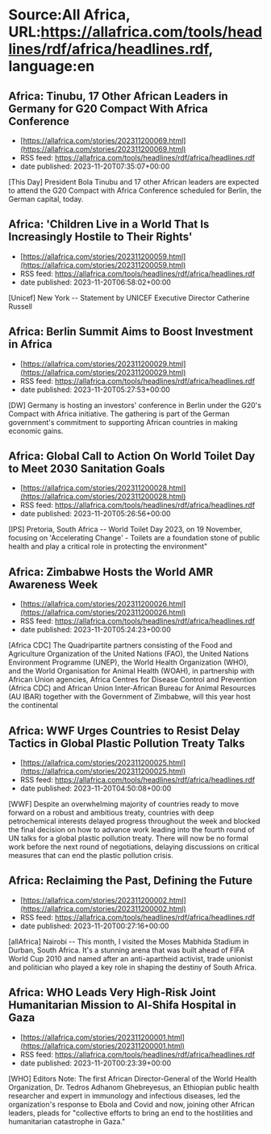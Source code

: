 # Source:All Africa, URL:https://allafrica.com/tools/headlines/rdf/africa/headlines.rdf, language:en

## Africa: Tinubu, 17 Other African Leaders in Germany for G20 Compact With Africa Conference
 - [https://allafrica.com/stories/202311200069.html](https://allafrica.com/stories/202311200069.html)
 - RSS feed: https://allafrica.com/tools/headlines/rdf/africa/headlines.rdf
 - date published: 2023-11-20T07:35:07+00:00

[This Day] President Bola Tinubu and 17 other African leaders are expected to attend the G20 Compact with Africa Conference scheduled for Berlin, the German capital, today.

## Africa: 'Children Live in a World That Is Increasingly Hostile to Their Rights'
 - [https://allafrica.com/stories/202311200059.html](https://allafrica.com/stories/202311200059.html)
 - RSS feed: https://allafrica.com/tools/headlines/rdf/africa/headlines.rdf
 - date published: 2023-11-20T06:58:02+00:00

[Unicef] New York -- Statement by UNICEF Executive Director Catherine Russell

## Africa: Berlin Summit Aims to Boost Investment in Africa
 - [https://allafrica.com/stories/202311200029.html](https://allafrica.com/stories/202311200029.html)
 - RSS feed: https://allafrica.com/tools/headlines/rdf/africa/headlines.rdf
 - date published: 2023-11-20T05:27:53+00:00

[DW] Germany is hosting an investors' conference in Berlin under the G20's Compact with Africa initiative. The gathering is part of the German government's commitment to supporting African countries in making economic gains.

## Africa: Global Call to Action On World Toilet Day to Meet 2030 Sanitation Goals
 - [https://allafrica.com/stories/202311200028.html](https://allafrica.com/stories/202311200028.html)
 - RSS feed: https://allafrica.com/tools/headlines/rdf/africa/headlines.rdf
 - date published: 2023-11-20T05:26:56+00:00

[IPS] Pretoria, South Africa -- World Toilet Day 2023, on 19 November, focusing on 'Accelerating Change' - Toilets are a foundation stone of public health and play a critical role in protecting the environment"

## Africa: Zimbabwe Hosts the World AMR Awareness Week
 - [https://allafrica.com/stories/202311200026.html](https://allafrica.com/stories/202311200026.html)
 - RSS feed: https://allafrica.com/tools/headlines/rdf/africa/headlines.rdf
 - date published: 2023-11-20T05:24:23+00:00

[Africa CDC] The Quadripartite partners consisting of the Food and Agriculture Organization of the United Nations (FAO), the United Nations Environment Programme (UNEP), the World Health Organization (WHO), and the World Organisation for Animal Health (WOAH), in partnership with African Union agencies, Africa Centres for Disease Control and Prevention (Africa CDC) and African Union Inter-African Bureau for Animal Resources (AU IBAR) together with the Government of Zimbabwe, will this year host the continental

## Africa: WWF Urges Countries to Resist Delay Tactics in Global Plastic Pollution Treaty Talks
 - [https://allafrica.com/stories/202311200025.html](https://allafrica.com/stories/202311200025.html)
 - RSS feed: https://allafrica.com/tools/headlines/rdf/africa/headlines.rdf
 - date published: 2023-11-20T04:50:08+00:00

[WWF] Despite an overwhelming majority of countries ready to move forward on a robust and ambitious treaty, countries with deep petrochemical interests delayed progress throughout the week and blocked the final decision on how to advance work leading into the fourth round of UN talks for a global plastic pollution treaty. There will now be no formal work before the next round of negotiations, delaying discussions on critical measures that can end the plastic pollution crisis.

## Africa: Reclaiming the Past, Defining the Future
 - [https://allafrica.com/stories/202311200002.html](https://allafrica.com/stories/202311200002.html)
 - RSS feed: https://allafrica.com/tools/headlines/rdf/africa/headlines.rdf
 - date published: 2023-11-20T00:27:16+00:00

[allAfrica] Nairobi -- This month, I visited the Moses Mabhida Stadium in Durban, South Africa. It's a stunning arena that was built ahead of FIFA World Cup 2010 and named after an anti-apartheid activist, trade unionist and politician who played a key role in shaping the destiny of South Africa.

## Africa: WHO Leads Very High-Risk Joint Humanitarian Mission to Al-Shifa Hospital in Gaza
 - [https://allafrica.com/stories/202311200001.html](https://allafrica.com/stories/202311200001.html)
 - RSS feed: https://allafrica.com/tools/headlines/rdf/africa/headlines.rdf
 - date published: 2023-11-20T00:23:39+00:00

[WHO] Editors Note: The first African Director-General of the World Health Organization, Dr. Tedros Adhanom Ghebreyesus, an Ethiopian public health researcher and expert in immunology and infectious diseases, led the organization's response to Ebola and Covid and now, joining other African leaders, pleads for "collective efforts to bring an end to the hostilities and humanitarian catastrophe in Gaza."

